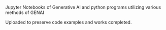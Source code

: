 Jupyter Notebooks of Generative AI and 
    python programs utilizing various methods of GENAI

Uploaded to preserve code examples and works completed.
